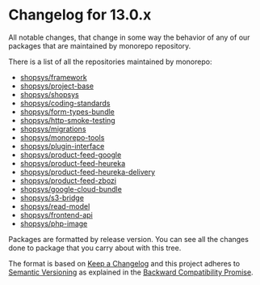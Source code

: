 # Changelog for 13.0.x

All notable changes, that change in some way the behavior of any of our packages that are maintained by monorepo repository.

There is a list of all the repositories maintained by monorepo:

* [shopsys/framework](https://github.com/shopsys/framework)
* [shopsys/project-base](https://github.com/shopsys/project-base)
* [shopsys/shopsys](https://github.com/shopsys/shopsys)
* [shopsys/coding-standards](https://github.com/shopsys/coding-standards)
* [shopsys/form-types-bundle](https://github.com/shopsys/form-types-bundle)
* [shopsys/http-smoke-testing](https://github.com/shopsys/http-smoke-testing)
* [shopsys/migrations](https://github.com/shopsys/migrations)
* [shopsys/monorepo-tools](https://github.com/shopsys/monorepo-tools)
* [shopsys/plugin-interface](https://github.com/shopsys/plugin-interface)
* [shopsys/product-feed-google](https://github.com/shopsys/product-feed-google)
* [shopsys/product-feed-heureka](https://github.com/shopsys/product-feed-heureka)
* [shopsys/product-feed-heureka-delivery](https://github.com/shopsys/product-feed-heureka-delivery)
* [shopsys/product-feed-zbozi](https://github.com/shopsys/product-feed-zbozi)
* [shopsys/google-cloud-bundle](https://github.com/shopsys/google-cloud-bundle)
* [shopsys/s3-bridge](https://github.com/shopsys/s3-bridge)
* [shopsys/read-model](https://github.com/shopsys/read-model)
* [shopsys/frontend-api](https://github.com/shopsys/frontend-api)
* [shopsys/php-image](https://github.com/shopsys/php-image)


Packages are formatted by release version.
You can see all the changes done to package that you carry about with this tree.

The format is based on [Keep a Changelog](http://keepachangelog.com/en/1.0.0/) and this project adheres to [Semantic Versioning](http://semver.org/spec/v2.0.0.html) as explained in the [Backward Compatibility Promise](https://docs.shopsys.com/en/latest/contributing/backward-compatibility-promise/).

<!-- Add generated changelog below this line -->
